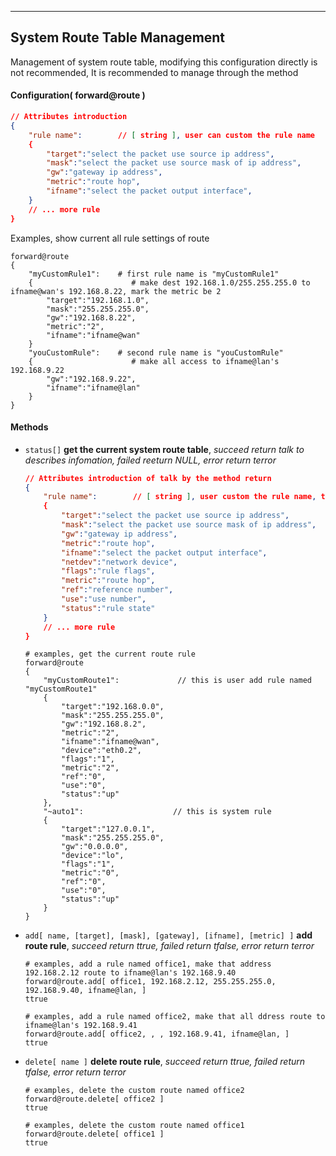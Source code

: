 ***
## System Route Table Management
Management of system route table, modifying this configuration directly is not recommended, It is recommended to manage through the method

#### Configuration( forward@route )   
```json
// Attributes introduction 
{
    "rule name":        // [ string ], user can custom the rule name
    {
        "target":"select the packet use source ip address",            // [ ip address, network ]
        "mask":"select the packet use source mask of ip address",      // [ netmask ], necessary when "target" be network
        "gw":"gateway ip address",                                     // [ ip address ]
        "metric":"route hop",                                          // [ number ]
        "ifname":"select the packet output interface",                 // [ "ifname@lan", "ifname@lan2", "ifname@wan", "ifname@lte", ... ], interface name
    }
    // ... more rule
}
```

Examples, show current all rule settings of route
```shell
forward@route
{
    "myCustomRule1":    # first rule name is "myCustomRule1"
    {                      # make dest 192.168.1.0/255.255.255.0 to ifname@wan's 192.168.8.22, mark the metric be 2
        "target":"192.168.1.0",
        "mask":"255.255.255.0",
        "gw":"192.168.8.22",
        "metric":"2",
        "ifname":"ifname@wan"
    }
    "youCustomRule":    # second rule name is "youCustomRule"
    {                      # make all access to ifname@lan's 192.168.9.22
        "gw":"192.168.9.22",
        "ifname":"ifname@lan"
    }
}
```  


#### **Methods**

+ `status[]` **get the current system route table**, *succeed return talk to describes infomation, failed reeturn NULL, error return terror*   
    ```json
    // Attributes introduction of talk by the method return
    {
        "rule name":        // [ string ], user custom the rule name, the system rule start with "~"
        {
            "target":"select the packet use source ip address",            // [ ip address, network ]
            "mask":"select the packet use source mask of ip address",      // [ netmask ], necessary when "target" be network
            "gw":"gateway ip address",                                     // [ ip address ]
            "metric":"route hop",                                          // [ number ]
            "ifname":"select the packet output interface",                 // [ "ifname@lan", "ifname@lan2", ... ], interface name
            "netdev":"network device",                                     // [ string ]
            "flags":"rule flags",                                          // [ string ]
            "metric":"route hop",                                          // [ number ]
            "ref":"reference number",                                      // [ nubmer ]
            "use":"use number",                                            // [ number ]
            "status":"rule state"                                          // [ "up", "down" ], "up" for enable, "down" for disable
        }
        // ... more rule
    }
    ```

    ```shell
    # examples, get the current route rule
    forward@route
    {
        "myCustomRoute1":             // this is user add rule named "myCustomRoute1"
        {
            "target":"192.168.0.0",
            "mask":"255.255.255.0",
            "gw":"192.168.8.2",
            "metric":"2",
            "ifname":"ifname@wan",
            "device":"eth0.2",
            "flags":"1",
            "metric":"2",
            "ref":"0",
            "use":"0",
            "status":"up"
        },
        "~auto1":                    // this is system rule
        {
            "target":"127.0.0.1",
            "mask":"255.255.255.0",
            "gw":"0.0.0.0",
            "device":"lo",
            "flags":"1",
            "metric":"0",
            "ref":"0",
            "use":"0",
            "status":"up"
        }
    }
    ```

+ `add[ name, [target], [mask], [gateway], [ifname], [metric] ]` **add route rule**, *succeed return ttrue, failed return tfalse, error return terror*   
    ```shell
    # examples, add a rule named office1, make that address 192.168.2.12 route to ifname@lan's 192.168.9.40
    forward@route.add[ office1, 192.168.2.12, 255.255.255.0, 192.168.9.40, ifname@lan, ]
    ttrue
    ```

    ```shell
    # examples, add a rule named office2, make that all ddress route to ifname@lan's 192.168.9.41
    forward@route.add[ office2, , , 192.168.9.41, ifname@lan, ]
    ttrue
    ```

+ `delete[ name ]` **delete route rule**, *succeed return ttrue, failed return tfalse, error return terror*
    ```shell
    # examples, delete the custom route named office2
    forward@route.delete[ office2 ]
    ttrue
    ```

    ```shell
    # examples, delete the custom route named office1
    forward@route.delete[ office1 ]
    ttrue
    ```

